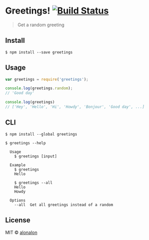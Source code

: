 # Greetings! [![Build Status](https://travis-ci.org/alonalon/hello.svg?branch=master)](https://travis-ci.org/alonalon/hello)

> Get a random greeting


## Install

```
$ npm install --save greetings
```


## Usage

```js
var greetings = require('greetings');

console.log(greetings.random);
// 'Good day'

console.log(greetings)
// ['Hey', 'Hello', 'Hi', 'Howdy', 'Bonjour', 'Good day', ...]
```


## CLI

```
$ npm install --global greetings
```

```
$ greetings --help

  Usage
    $ greetings [input]

  Example
    $ greetings
    Hello

    $ greetings --all
    Hello
    Howdy

  Options
    --all  Get all greetings instead of a random
```


## License

MIT © [alonalon](http://github.com/alon)

